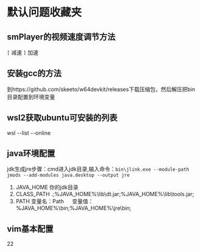 # 默认问题收藏夹

## smPlayer的视频速度调节方法
`[` 减速
`]` 加速


## 安装gcc的方法
到https://github.com/skeeto/w64devkit/releases下载压缩包，然后解压把bin目录配置到环境变量

## wsl2获取ubuntu可安装的列表
wsl --list --online

## java环境配置
jdk生成jre步骤：cmd进入jdk目录,输入命令：`bin\jlink.exe --module-path jmods --add-modules java.desktop --output jre`

1. JAVA_HOME
你的jdk目录
2. CLASS_PATH
.;%JAVA_HOME%\lib\dt.jar;%JAVA_HOME%\lib\tools.jar;
3. PATH
   变量名：Path
　 变量值：%JAVA_HOME%\bin;%JAVA_HOME%\jre\bin;

## vim基本配置


22